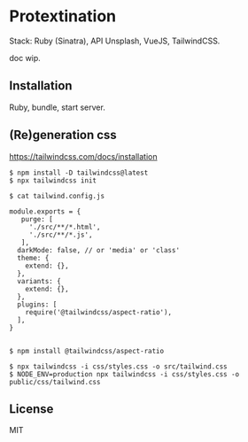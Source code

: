 Protextination
==============

Stack: Ruby (Sinatra), API Unsplash, VueJS, TailwindCSS.

doc wip.

Installation
------------

Ruby, bundle, start server.

(Re)generation css
------------------

https://tailwindcss.com/docs/installation

    $ npm install -D tailwindcss@latest
    $ npx tailwindcss init

    $ cat tailwind.config.js 

    module.exports = {
       purge: [
         './src/**/*.html',
         './src/**/*.js',
       ],
      darkMode: false, // or 'media' or 'class'
      theme: {
        extend: {},
      },
      variants: {
        extend: {},
      },
      plugins: [
        require('@tailwindcss/aspect-ratio'),
      ],
    }


    $ npm install @tailwindcss/aspect-ratio

    $ npx tailwindcss -i css/styles.css -o src/tailwind.css
    $ NODE_ENV=production npx tailwindcss -i css/styles.css -o public/css/tailwind.css

License
-------

MIT

